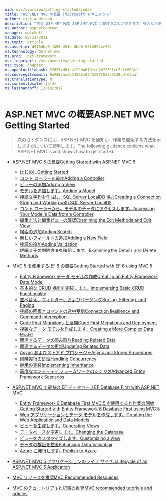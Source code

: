```yaml
---
uid: mvc/overview/getting-started/index
title: "ASP.NET MVC の概要 |Microsoft ドキュメント"
author: rick-anderson
description: "学習 ASP.NET MVC ASP.NET MVC に関することができます、強力なパターン ベースの問題とその g を明確に分離できるようにする動的な web サイトを構築しています."
ms.author: aspnetcontent
manager: wpickett
ms.date: 08/31/2011
ms.topic: article
ms.assetid: d916dbe0-1895-491b-8bb6-93f4594ce757
ms.technology: dotnet-mvc
ms.prod: .net-framework
msc.legacyurl: /mvc/overview/getting-started
msc.type: chapter
ms.openlocfilehash: 37d374d01ca122046f9fcd7b72331fc7cfe569cf
ms.sourcegitcommit: 9a9483aceb34591c97451997036a9120c3fe2baf
ms.translationtype: MT
ms.contentlocale: ja-JP
ms.lasthandoff: 11/10/2017
---
```

<a name="aspnet-mvc-getting-started"></a><span data-ttu-id="0cf3f-103">ASP.NET MVC の概要</span><span class="sxs-lookup"><span data-stu-id="0cf3f-103">ASP.NET MVC Getting Started</span></span>
====================
> <span data-ttu-id="0cf3f-104">次のガイダンスには、ASP.NET MVC を通知し、作業を開始する方法を示しますがについて説明します。</span><span class="sxs-lookup"><span data-stu-id="0cf3f-104">The following guidance explains what ASP.NET MVC is and shows how to get started.</span></span>


- [<span data-ttu-id="0cf3f-105">ASP.NET MVC 5 の概要</span><span class="sxs-lookup"><span data-stu-id="0cf3f-105">Getting Started with ASP.NET MVC 5</span></span>](introduction/index.md)

    - [<span data-ttu-id="0cf3f-106">はじめに</span><span class="sxs-lookup"><span data-stu-id="0cf3f-106">Getting Started</span></span>](introduction/getting-started.md)
    - [<span data-ttu-id="0cf3f-107">コント ローラーの追加</span><span class="sxs-lookup"><span data-stu-id="0cf3f-107">Adding a Controller</span></span>](introduction/adding-a-controller.md)
    - [<span data-ttu-id="0cf3f-108">ビューの追加</span><span class="sxs-lookup"><span data-stu-id="0cf3f-108">Adding a View</span></span>](introduction/adding-a-view.md)
    - [<span data-ttu-id="0cf3f-109">モデルを追加します。</span><span class="sxs-lookup"><span data-stu-id="0cf3f-109">Adding a Model</span></span>](introduction/adding-a-model.md)
    - [<span data-ttu-id="0cf3f-110">接続文字列を作成し、SQL Server LocalDB 協力</span><span class="sxs-lookup"><span data-stu-id="0cf3f-110">Creating a Connection String and Working with SQL Server LocalDB</span></span>](introduction/creating-a-connection-string.md)
    - [<span data-ttu-id="0cf3f-111">コント ローラーから、モデルのデータにアクセスします。</span><span class="sxs-lookup"><span data-stu-id="0cf3f-111">Accessing Your Model's Data from a Controller</span></span>](introduction/accessing-your-models-data-from-a-controller.md)
    - [<span data-ttu-id="0cf3f-112">編集方法と編集ビューの確認</span><span class="sxs-lookup"><span data-stu-id="0cf3f-112">Examining the Edit Methods and Edit View</span></span>](introduction/examining-the-edit-methods-and-edit-view.md)
    - [<span data-ttu-id="0cf3f-113">検索の追加</span><span class="sxs-lookup"><span data-stu-id="0cf3f-113">Adding Search</span></span>](introduction/adding-search.md)
    - [<span data-ttu-id="0cf3f-114">新しいフィールドの追加</span><span class="sxs-lookup"><span data-stu-id="0cf3f-114">Adding a New Field</span></span>](introduction/adding-a-new-field.md)
    - [<span data-ttu-id="0cf3f-115">検証の追加</span><span class="sxs-lookup"><span data-stu-id="0cf3f-115">Adding Validation</span></span>](introduction/adding-validation.md)
    - [<span data-ttu-id="0cf3f-116">詳細とその削除方法を確認します。</span><span class="sxs-lookup"><span data-stu-id="0cf3f-116">Examining the Details and Delete Methods</span></span>](introduction/examining-the-details-and-delete-methods.md)
- [<span data-ttu-id="0cf3f-117">MVC 5 を使用する EF 6 の概要</span><span class="sxs-lookup"><span data-stu-id="0cf3f-117">Getting Started with EF 6 using MVC 5</span></span>](getting-started-with-ef-using-mvc/index.md)

    - [<span data-ttu-id="0cf3f-118">Entity Framework データ モデルの作成</span><span class="sxs-lookup"><span data-stu-id="0cf3f-118">Creating an Entity Framework Data Model</span></span>](getting-started-with-ef-using-mvc/creating-an-entity-framework-data-model-for-an-asp-net-mvc-application.md)
    - [<span data-ttu-id="0cf3f-119">基本的な CRUD 機能を実装します。</span><span class="sxs-lookup"><span data-stu-id="0cf3f-119">Implementing Basic CRUD Functionality</span></span>](getting-started-with-ef-using-mvc/implementing-basic-crud-functionality-with-the-entity-framework-in-asp-net-mvc-application.md)
    - [<span data-ttu-id="0cf3f-120">並べ替え、フィルター、およびページング</span><span class="sxs-lookup"><span data-stu-id="0cf3f-120">Sorting, Filtering, and Paging</span></span>](getting-started-with-ef-using-mvc/sorting-filtering-and-paging-with-the-entity-framework-in-an-asp-net-mvc-application.md)
    - [<span data-ttu-id="0cf3f-121">接続の回復とコマンドの途中受信</span><span class="sxs-lookup"><span data-stu-id="0cf3f-121">Connection Resiliency and Command Interception</span></span>](getting-started-with-ef-using-mvc/connection-resiliency-and-command-interception-with-the-entity-framework-in-an-asp-net-mvc-application.md)
    - [<span data-ttu-id="0cf3f-122">Code First Migrations と展開</span><span class="sxs-lookup"><span data-stu-id="0cf3f-122">Code First Migrations and Deployment</span></span>](getting-started-with-ef-using-mvc/migrations-and-deployment-with-the-entity-framework-in-an-asp-net-mvc-application.md)
    - [<span data-ttu-id="0cf3f-123">複雑なデータ モデルを作成します。</span><span class="sxs-lookup"><span data-stu-id="0cf3f-123">Creating a More Complex Data Model</span></span>](getting-started-with-ef-using-mvc/creating-a-more-complex-data-model-for-an-asp-net-mvc-application.md)
    - [<span data-ttu-id="0cf3f-124">関連するデータの読み取り</span><span class="sxs-lookup"><span data-stu-id="0cf3f-124">Reading Related Data</span></span>](getting-started-with-ef-using-mvc/reading-related-data-with-the-entity-framework-in-an-asp-net-mvc-application.md)
    - [<span data-ttu-id="0cf3f-125">関連するデータの更新</span><span class="sxs-lookup"><span data-stu-id="0cf3f-125">Updating Related Data</span></span>](getting-started-with-ef-using-mvc/updating-related-data-with-the-entity-framework-in-an-asp-net-mvc-application.md)
    - [<span data-ttu-id="0cf3f-126">Async およびストアド プロシージャ</span><span class="sxs-lookup"><span data-stu-id="0cf3f-126">Async and Stored Procedures</span></span>](getting-started-with-ef-using-mvc/async-and-stored-procedures-with-the-entity-framework-in-an-asp-net-mvc-application.md)
    - [<span data-ttu-id="0cf3f-127">同時実行の処理</span><span class="sxs-lookup"><span data-stu-id="0cf3f-127">Handling Concurrency</span></span>](getting-started-with-ef-using-mvc/handling-concurrency-with-the-entity-framework-in-an-asp-net-mvc-application.md)
    - [<span data-ttu-id="0cf3f-128">継承の実装</span><span class="sxs-lookup"><span data-stu-id="0cf3f-128">Implementing Inheritance</span></span>](getting-started-with-ef-using-mvc/implementing-inheritance-with-the-entity-framework-in-an-asp-net-mvc-application.md)
    - [<span data-ttu-id="0cf3f-129">高度なエンティティ フレームワークのシナリオ</span><span class="sxs-lookup"><span data-stu-id="0cf3f-129">Advanced Entity Framework Scenarios</span></span>](getting-started-with-ef-using-mvc/advanced-entity-framework-scenarios-for-an-mvc-web-application.md)
- [<span data-ttu-id="0cf3f-130">ASP.NET MVC で最初の EF データベース</span><span class="sxs-lookup"><span data-stu-id="0cf3f-130">EF Database First with ASP.NET MVC</span></span>](database-first-development/index.md)

    - [<span data-ttu-id="0cf3f-131">Entity Framework 6 Database First MVC 5 を使用すると作業の開始</span><span class="sxs-lookup"><span data-stu-id="0cf3f-131">Getting Started with Entity Framework 6 Database First using MVC 5</span></span>](database-first-development/setting-up-database.md)
    - [<span data-ttu-id="0cf3f-132">Web アプリケーションとデータ モデルを作成します。</span><span class="sxs-lookup"><span data-stu-id="0cf3f-132">Creating the Web Application and Data Models</span></span>](database-first-development/creating-the-web-application.md)
    - [<span data-ttu-id="0cf3f-133">ビューを生成します。</span><span class="sxs-lookup"><span data-stu-id="0cf3f-133">Generating Views</span></span>](database-first-development/generating-views.md)
    - [<span data-ttu-id="0cf3f-134">データベースを変更します。</span><span class="sxs-lookup"><span data-stu-id="0cf3f-134">Changing the Database</span></span>](database-first-development/changing-the-database.md)
    - [<span data-ttu-id="0cf3f-135">ビューをカスタマイズします。</span><span class="sxs-lookup"><span data-stu-id="0cf3f-135">Customizing a View</span></span>](database-first-development/customizing-a-view.md)
    - [<span data-ttu-id="0cf3f-136">データの検証を拡張</span><span class="sxs-lookup"><span data-stu-id="0cf3f-136">Enhancing Data Validation</span></span>](database-first-development/enhancing-data-validation.md)
    - [<span data-ttu-id="0cf3f-137">Azure に発行します。</span><span class="sxs-lookup"><span data-stu-id="0cf3f-137">Publish to Azure</span></span>](database-first-development/publish-to-azure.md)
- [<span data-ttu-id="0cf3f-138">ASP.NET MVC 5 アプリケーションのライフ サイクル</span><span class="sxs-lookup"><span data-stu-id="0cf3f-138">Lifecycle of an ASP.NET MVC 5 Application</span></span>](lifecycle-of-an-aspnet-mvc-5-application.md)
- [<span data-ttu-id="0cf3f-139">MVC リソースを推奨</span><span class="sxs-lookup"><span data-stu-id="0cf3f-139">MVC Recommended Resources</span></span>](recommended-resources-for-mvc.md)
- [<span data-ttu-id="0cf3f-140">MVC のチュートリアルと記事の推奨</span><span class="sxs-lookup"><span data-stu-id="0cf3f-140">MVC recommended tutorials and articles</span></span>](mvc-learning-sequence.md)
